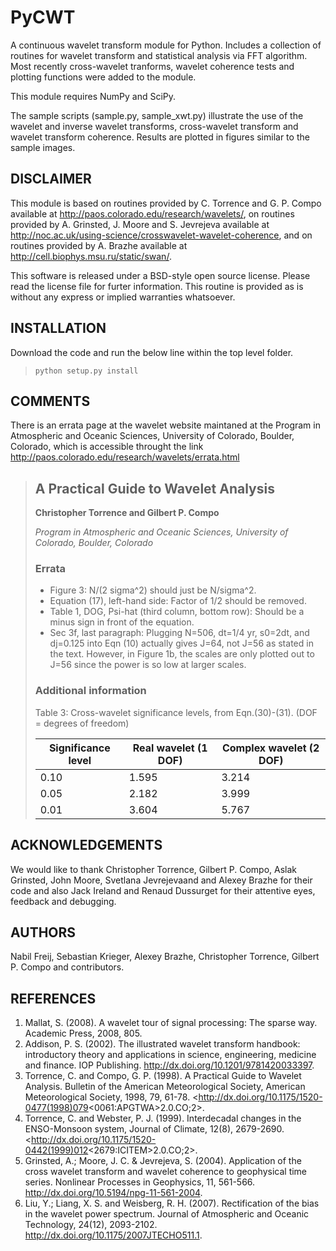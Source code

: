 PyCWT
=====

A continuous wavelet transform module for Python. Includes a collection of
routines for wavelet transform and statistical analysis via FFT algorithm.
Most recently cross-wavelet tranforms, wavelet coherence tests and plotting
functions were added to the module.

This module requires NumPy and SciPy.

The sample scripts (sample.py, sample_xwt.py) illustrate the use of the
wavelet and inverse wavelet transforms, cross-wavelet transform and wavelet
transform coherence. Results are plotted in figures similar to the sample
images.


DISCLAIMER
----------

This module is based on routines provided by C. Torrence and G. P. Compo
available at <http://paos.colorado.edu/research/wavelets/>, on routines 
provided by A. Grinsted, J. Moore and S. Jevrejeva available at
<http://noc.ac.uk/using-science/crosswavelet-wavelet-coherence>, and
on routines provided by A. Brazhe available at
<http://cell.biophys.msu.ru/static/swan/>.

This software is released under a BSD-style open source license. Please read
the license file for furter information. This routine is provided as is without
any express or implied warranties whatsoever.


INSTALLATION
------------

Download the code and run the below line within the top level folder.

> ``python setup.py install``


COMMENTS
--------

There is an errata page at the wavelet website maintaned at the Program
in Atmospheric and Oceanic Sciences, University of Colorado, Boulder,
Colorado, which is accessible throught the link 
<http://paos.colorado.edu/research/wavelets/errata.html>


> ## A Practical Guide to Wavelet Analysis
> **Christopher Torrence and Gilbert P. Compo**
> 
> _Program in Atmospheric and Oceanic Sciences, University of Colorado, 
> Boulder, Colorado_
> 
> 
> ### Errata
> 
> - Figure 3: N/(2 sigma^2) should just be N/sigma^2.
> - Equation (17), left-hand side: Factor of 1/2 should be removed.
> - Table 1, DOG, Psi-hat (third column, bottom row): Should be a minus sign
>   in front of the equation.
> - Sec 3f, last paragraph: Plugging N=506, dt=1/4 yr, s0=2dt, and dj=0.125
>   into Eqn (10) actually gives J=64, not J=56 as stated in the text.
>   However, in Figure 1b, the scales are only plotted out to J=56 since the
>   power is so low at larger scales.
> 
> ### Additional information
> 
> Table 3: Cross-wavelet significance levels, from Eqn.(30)-(31). (DOF = 
> degrees of freedom)
> 
> Significance level | Real wavelet (1 DOF) | Complex wavelet (2 DOF)
> -------------------|----------------------|-------------------------
>        0.10        |        1.595         |          3.214
>        0.05        |        2.182         |          3.999
>        0.01        |        3.604         |          5.767


ACKNOWLEDGEMENTS
----------------
We would like to thank Christopher Torrence, Gilbert P. Compo, Aslak Grinsted,
John Moore, Svetlana Jevrejevaand and Alexey Brazhe for their code and also 
Jack Ireland and Renaud Dussurget for their attentive eyes, feedback and 
debugging.


AUTHORS
-------

Nabil Freij, Sebastian Krieger, Alexey Brazhe, Christopher Torrence, 
Gilbert P. Compo and contributors.


REFERENCES
----------

1. Mallat, S. (2008). A wavelet tour of signal processing: The sparse way. 
   Academic Press, 2008, 805.
2. Addison, P. S. (2002). The illustrated wavelet transform handbook: 
   introductory theory and applications in science, engineering, medicine and 
   finance. IOP Publishing. <http://dx.doi.org/10.1201/9781420033397>.
3. Torrence, C. and Compo, G. P. (1998). A Practical Guide to Wavelet Analysis.
   Bulletin of the American Meteorological Society, American Meteorological 
   Society, 1998, 79, 61-78. 
   <http://dx.doi.org/10.1175/1520-0477(1998)079<0061:APGTWA\>2.0.CO;2>.
4. Torrence, C. and Webster, P. J. (1999). Interdecadal changes in the 
   ENSO-Monsoon system, Journal of Climate, 12(8), 2679-2690.
   <http://dx.doi.org/10.1175/1520-0442(1999)012<2679:ICITEM\>2.0.CO;2>.
5. Grinsted, A.; Moore, J. C. & Jevrejeva, S. (2004). Application of the cross
   wavelet transform and wavelet coherence to geophysical time series. 
   Nonlinear Processes in Geophysics, 11, 561-566.
   <http://dx.doi.org/10.5194/npg-11-561-2004>.
6. Liu, Y.; Liang, X. S. and Weisberg, R. H. (2007). Rectification of the bias
   in the wavelet power spectrum. Journal of Atmospheric and Oceanic 
   Technology, 24(12), 2093-2102. <http://dx.doi.org/10.1175/2007JTECHO511.1>.
